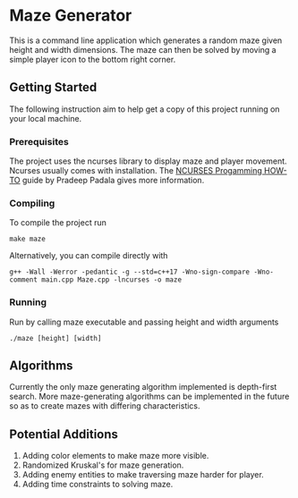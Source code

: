 # Maze Generator
This is a command line application which generates a random maze given height and width dimensions. The maze can then be solved by moving a simple player icon to the bottom right corner.

## Getting Started
The following instruction aim to help get a copy of this project running on your local machine.

### Prerequisites
The project uses the ncurses library to display maze and player movement. Ncurses usually comes with installation. The [NCURSES Progamming HOW-TO](https://tldp.org/HOWTO/NCURSES-Programming-HOWTO/index.html) guide by Pradeep Padala gives more information.

### Compiling
To compile the project run 

```
make maze
```

Alternatively, you can compile directly with

```
g++ -Wall -Werror -pedantic -g --std=c++17 -Wno-sign-compare -Wno-comment main.cpp Maze.cpp -lncurses -o maze
```

### Running
Run by calling maze executable and passing height and width arguments

```
./maze [height] [width]
```

## Algorithms
Currently the only maze generating algorithm implemented is depth-first search. More maze-generating algorithms can be implemented in the future so as to create mazes with differing characteristics.

## Potential Additions
1. Adding color elements to make maze more visible.
2. Randomized Kruskal's for maze generation.
3. Adding enemy entities to make traversing maze harder for player.
4. Adding time constraints to solving maze.
